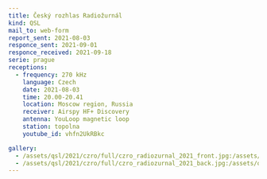 ```yaml
---
title: Český rozhlas Radiožurnál
kind: QSL
mail_to: web-form
report_sent: 2021-08-03
responce_sent: 2021-09-01
responce_received: 2021-09-18
serie: prague
receptions:
  - frequency: 270 kHz
    language: Czech
    date: 2021-08-03
    time: 20.00-20.41
    location: Moscow region, Russia
    receiver: Airspy HF+ Discovery
    antenna: YouLoop magnetic loop
    station: topolna
    youtube_id: vhfn2UkRBkc

gallery:
  - /assets/qsl/2021/czro/full/czro_radiozurnal_2021_front.jpg:/assets/qsl/2021/czro/small/czro_radiozurnal_2021_front.jpg
  - /assets/qsl/2021/czro/full/czro_radiozurnal_2021_back.jpg:/assets/qsl/2021/czro/small/czro_radiozurnal_2021_back.jpg
---
```

